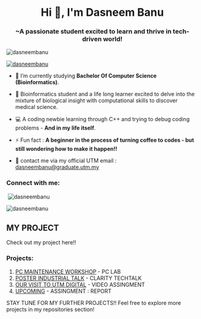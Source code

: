 <h1 align="center">Hi 👋, I'm Dasneem Banu</h1>
<h3 align="center">~A passionate student excited to learn and thrive in tech-driven world!</h3>

<p align="left"> <img src="https://komarev.com/ghpvc/?username=dasneembanu&label=Profile%20views&color=0e75b6&style=flat" alt="dasneembanu" /> </p>

<p align="left"> <a href="https://github.com/ryo-ma/github-profile-trophy"><img src="https://github-profile-trophy.vercel.app/?username=dasneembanu" alt="dasneembanu" /></a> </p>

- 🌱 I’m currently studying **Bachelor Of Computer Science (Bioinformatics)**.

- 🧬 Bioinformatics student and a life long learner excited to delve into the mixture of biological insight with computational skills to discover medical science.

- 💻 A coding newbie learning through C++ and trying to debug coding problems - **And in my life itself**.  

- ⚡ Fun fact : **A beginner in the process of turning coffee to codes - but still wondering how to make it happen!!**

- 📩 contact me via my official UTM email : dasneembanu@graduate.utm.my

<h3 align="left">Connect with me:</h3>
<p align="left">
</p>

<p>&nbsp;<img align="center" src="https://github-readme-stats.vercel.app/api?username=dasneembanu&show_icons=true&locale=en" alt="dasneembanu" /></p>

<p><img align="center" src="https://github-readme-streak-stats.herokuapp.com/?user=dasneembanu&" alt="dasneembanu" /></p>

## MY PROJECT

Check out my project here!!

### Projects:
1. [PC MAINTENANCE WORKSHOP](https://github.com/DasneemBanu/LAB-PC-ASSEMBLE-/issues/1#issue-2630967456) - PC LAB 
2. [POSTER INDUSTRIAL TALK](https://github.com/DasneemBanu/INDUSTRIAL-TALK-1-CLARITY-TECHTALK-.git) - CLARITY TECHTALK
3. [OUR VISIT TO UTM DIGITAL](https://github.com/DasneemBanu/VISIT-TO-UTM-DIGITAL.git) - VIDEO ASSINGMENT
4. [UPCOMING](---) - ASSINGMENT : REPORT

    
STAY TUNE FOR MY FURTHER PROJECTS!!
Feel free to explore more projects in my repositories section!

